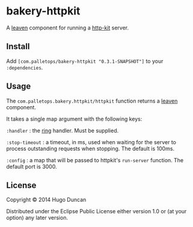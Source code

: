 # bakery-httpkit

A [leaven][leaven] component for running a [http-kit][http-kit] server.

## Install

Add `[com.palletops/bakery-httpkit "0.3.1-SNAPSHOT"]` to your
`:dependencies`.

## Usage

The `com.palletops.bakery.httpkit/httpkit` function returns a
[leaven][leaven] component.

It takes a single map argument with the following keys:


`:handler`
: the [ring][ring] handler.  Must be supplied.

`:stop-timeout`
: a timeout, in ms, used when waiting for the server to process outstanding requests
  when stopping.  The default is 100ms.

`:config`
: a map that will be passed to httpkit's `run-server` function.  The
  default port is 3000.


## License

Copyright © 2014 Hugo Duncan

Distributed under the Eclipse Public License either version 1.0 or (at
your option) any later version.

[http-kit]:http://http-kit.org/ "http-kit web server"
[leaven]:https://github.com/palletops/leaven "Leaven component library"
[ring]:https://github.com/ring-clojure/ring "Ring"
